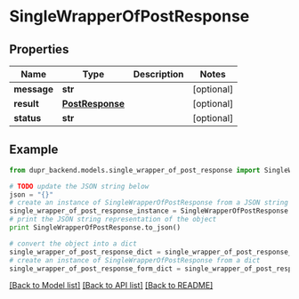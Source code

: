 # SingleWrapperOfPostResponse


## Properties
Name | Type | Description | Notes
------------ | ------------- | ------------- | -------------
**message** | **str** |  | [optional] 
**result** | [**PostResponse**](PostResponse.md) |  | [optional] 
**status** | **str** |  | [optional] 

## Example

```python
from dupr_backend.models.single_wrapper_of_post_response import SingleWrapperOfPostResponse

# TODO update the JSON string below
json = "{}"
# create an instance of SingleWrapperOfPostResponse from a JSON string
single_wrapper_of_post_response_instance = SingleWrapperOfPostResponse.from_json(json)
# print the JSON string representation of the object
print SingleWrapperOfPostResponse.to_json()

# convert the object into a dict
single_wrapper_of_post_response_dict = single_wrapper_of_post_response_instance.to_dict()
# create an instance of SingleWrapperOfPostResponse from a dict
single_wrapper_of_post_response_form_dict = single_wrapper_of_post_response.from_dict(single_wrapper_of_post_response_dict)
```
[[Back to Model list]](../README.md#documentation-for-models) [[Back to API list]](../README.md#documentation-for-api-endpoints) [[Back to README]](../README.md)


